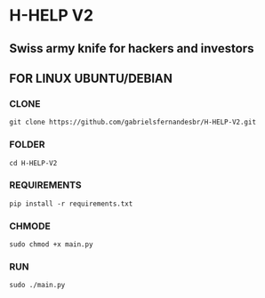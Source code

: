 # H-HELP V2
## Swiss army knife for hackers and investors

## FOR LINUX UBUNTU/DEBIAN

### CLONE
```
git clone https://github.com/gabrielsfernandesbr/H-HELP-V2.git
```

### FOLDER
```
cd H-HELP-V2
```

### REQUIREMENTS
```
pip install -r requirements.txt
```

### CHMODE
```
sudo chmod +x main.py
```
### RUN
```
sudo ./main.py
```
